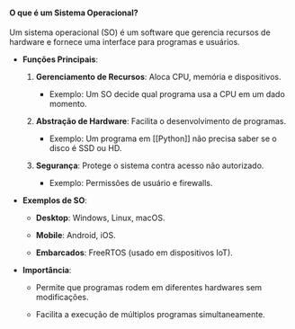
#### **O que é um Sistema Operacional?**

Um sistema operacional (SO) é um software que gerencia recursos de hardware e fornece uma interface para programas e usuários.

- **Funções Principais**:
    
    1. **Gerenciamento de Recursos**: Aloca CPU, memória e dispositivos.
        
        - Exemplo: Um SO decide qual programa usa a CPU em um dado momento.
            
    2. **Abstração de Hardware**: Facilita o desenvolvimento de programas.
        
        - Exemplo: Um programa em [[Python]] não precisa saber se o disco é SSD ou HD.
            
    3. **Segurança**: Protege o sistema contra acesso não autorizado.
        
        - Exemplo: Permissões de usuário e firewalls.
            
- **Exemplos de SO**:
    
    - **Desktop**: Windows, Linux, macOS.
        
    - **Mobile**: Android, iOS.
        
    - **Embarcados**: FreeRTOS (usado em dispositivos IoT).
        
- **Importância**:
    
    - Permite que programas rodem em diferentes hardwares sem modificações.
        
    - Facilita a execução de múltiplos programas simultaneamente.